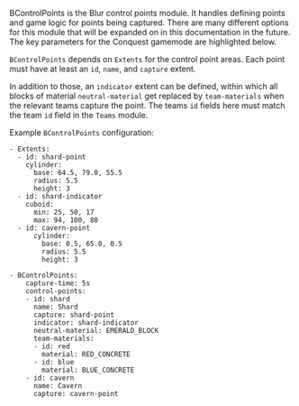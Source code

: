 BControlPoints is the Blur control points module. It handles defining points and game logic for points being captured. There are many different options for this module that will be expanded on in this documentation in the future. The key parameters for the Conquest gamemode are highlighted below.

`BControlPoints` depends on `Extents` for the control point areas. Each point must have at least an `id`, `name`, and `capture` extent.

In addition to those, an `indicator` extent can be defined, within which all blocks of material `neutral-material` get replaced by `team-materials` when the relevant teams capture the point. The teams `id` fields here must match the team `id` field in the `Teams` module.

Example `BControlPoints` configuration:

```
- Extents:
  - id: shard-point
    cylinder:
      base: 64.5, 79.0, 55.5
      radius: 5.5
      height: 3
  - id: shard-indicator
    cuboid:
      min: 25, 50, 17
      max: 94, 100, 80
  - id: cavern-point
      cylinder:
        base: 0.5, 65.0, 0.5
        radius: 5.5
        height: 3

- BControlPoints:
    capture-time: 5s
    control-points:
    - id: shard
      name: Shard
      capture: shard-point
      indicator: shard-indicator
      neutral-material: EMERALD_BLOCK
      team-materials:
      - id: red
        material: RED_CONCRETE
      - id: blue
        material: BLUE_CONCRETE
    - id: cavern
      name: Cavern
      capture: cavern-point
```
